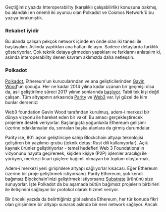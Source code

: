 Geçtiğimiz yazıda Interoperability (karşılıklı çalışabilirlik) konusuna bakmış, bu alandaki en önemli iki oyuncu olan Polkadot ve Cosmos Network'ü bu yazıya bırakmıştık. 

### Rekabet iyidir

Bu alanda çalışan pekçok network içinde en önde olan iki tanesi ile başlayalım. Aslında yaptıkları ana hatları ile aynı. Sadece detaylarda farklılık gösteriyorlar. Çok teknik detaya girmeden yaptıkları ve farklarını anlatalım ki, aslında interoperability denen kavram aklımızda daha netleşsin. 

### Polkadot

[Polkadot](https://polkadot.network/), Ethereum'un kurucularından ve ana gelişticilerinden [Gavin Wood](http://gavwood.com/)'un çocuğu. Her ne kadar 2014 yılına kadar uzanan bir geçmişi olsa da, asıl geliştirilme süreci 2017 yılının sonlarında [başlıyor](https://medium.com/polkadot-network/polkadot-2018-recap-677dab3e995b). Tabii tek kişi değil çalışan. Tüm altyapının arkasında [Parity](https://www.parity.io/) ve [Web3](https://web3.foundation/) var. İyi güzel de kim bunlar derseniz:

Web3 foundation Gavin Wood tarafından kurulmuş, adem-i merkezi bir dünya vizyonu ile hareket eden bir vakıf. Bu amacı gerçekleştirecek projelere destek veriyorlar. Başlangıçta yoğunlukla Ethereum gelişimi üzerine odaklansalar da, sonraları başka alanlara da girmiş durumdalar. 

Parity ise, 80'i aşkın geliştiriciye sahip Blockchain altyapı teknolojisi geliştiren bir yazılımcı grubu (teknik detay: Rust dili kullanıyorlar). Açık kaynak ürünler geliştiriyorlar - temel hedefleri Web 3 Foundationa'ın vizyonunu hayata geçirereek, kişiden kişiye (P2P) işlemler aracılığı ile yürüyen, merkezi ticari güçlere bağımlı olmayan bir toplum oluşturmak. 

Adem-i merkezi yeni girişimlere altyapı sağlıyorlar kısacası. Eğer Ethereum üzerine bir proje geliştirmek istiyorsanız Parity Ethereum, yok kendi bağımsız Blockchain'inizi geliştirmek istiyorsanız [Substrate](https://www.parity.io/substrate) ürününü size sunuyorlar. İşte Polkadot da bu aşamada bütün bağımsız projelerin birbirleri ile iletişimini sağlayan bir protokol olarak hizmet veriyor.



Bir önceki yazıda da belirttiğimiz gibi aslında Ethereum, her tür konuda fikri olan girişimlere bir altyapı sunarak aslında bir nevi network sağlıyor. Ancak 
